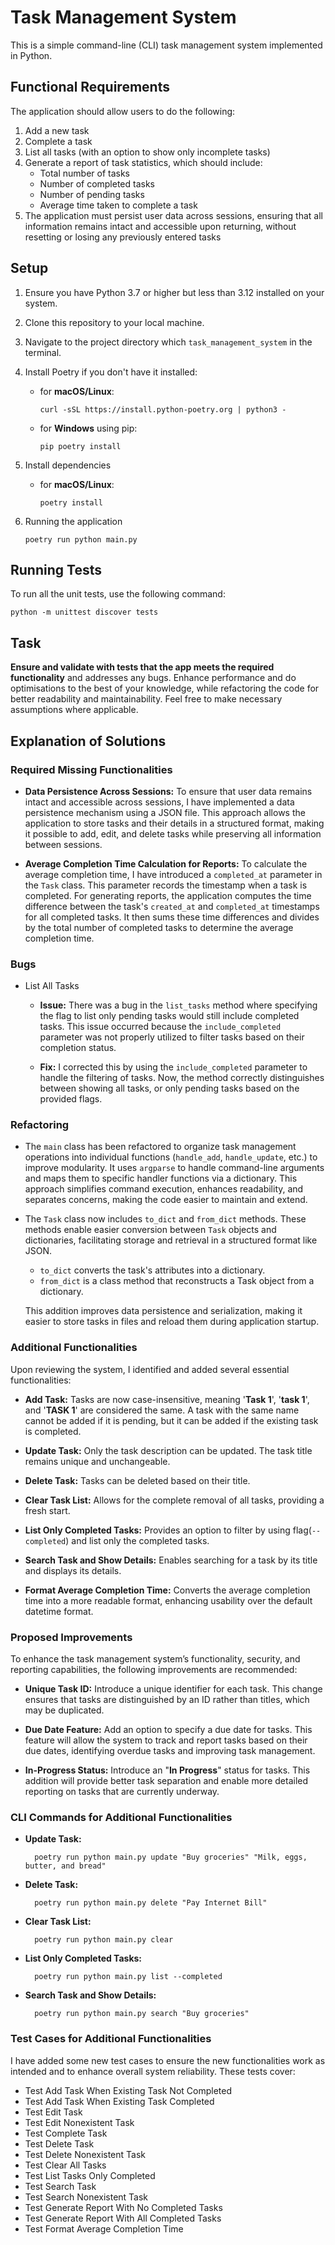 # Task Management System

This is a simple command-line (CLI) task management system implemented in Python.

## Functional Requirements

The application should allow users to do the following:

1. Add a new task
2. Complete a task
3. List all tasks (with an option to show only incomplete tasks)
4. Generate a report of task statistics, which should include:
   - Total number of tasks
   - Number of completed tasks
   - Number of pending tasks
   - Average time taken to complete a task
5. The application must persist user data across sessions, ensuring that all information remains intact and accessible upon returning, without resetting or losing any previously entered tasks

## Setup

1. Ensure you have Python 3.7 or higher but less than 3.12 installed on your system.
2. Clone this repository to your local machine.
3. Navigate to the project directory which `task_management_system` in the terminal.
4. Install Poetry if you don't have it installed:

   - for **macOS/Linux**:
       ```
       curl -sSL https://install.python-poetry.org | python3 -
       ```
   - for **Windows** using pip:
   
       ```
       pip poetry install
       ```
5. Install dependencies
   - for **macOS/Linux**:
       ```
       poetry install
       ```
6.  Running the application
    ```
    poetry run python main.py
    ```

## Running Tests

To run all the unit tests, use the following command:

```
python -m unittest discover tests
```

## Task

**Ensure and validate with tests that the app meets the required functionality** and addresses any bugs. Enhance performance and do optimisations to the best of your knowledge, while refactoring the code for better readability and maintainability. Feel free to make necessary assumptions where applicable.


## Explanation of Solutions
### Required Missing Functionalities
 - **Data Persistence Across Sessions:** To ensure that user data remains intact and accessible across sessions, I have implemented a data persistence mechanism using a JSON file. This approach allows the application to store tasks and their details in a structured format, making it possible to add, edit, and delete tasks while preserving all information between sessions.


 - **Average Completion Time Calculation for Reports:** To calculate the average completion time, I have introduced a `completed_at` parameter in the `Task` class. This parameter records the timestamp when a task is completed. For generating reports, the application computes the time difference between the task's `created_at` and `completed_at` timestamps for all completed tasks. It then sums these time differences and divides by the total number of completed tasks to determine the average completion time.

### Bugs
 - List All Tasks
   - **Issue:** There was a bug in the `list_tasks` method where specifying the flag to list only pending tasks would still include completed tasks. This issue occurred because the `include_completed` parameter was not properly utilized to filter tasks based on their completion status.

   - **Fix:** I corrected this by using the `include_completed` parameter to handle the filtering of tasks. Now, the method correctly distinguishes between showing all tasks, or only pending tasks based on the provided flags.

### Refactoring
- The `main` class has been refactored to organize task management operations into individual functions (`handle_add`, `handle_update`, etc.) to improve modularity. It uses `argparse` to handle command-line arguments and maps them to specific handler functions via a dictionary. This approach simplifies command execution, enhances readability, and separates concerns, making the code easier to maintain and extend.

-  The `Task` class now includes `to_dict` and `from_dict` methods. These methods enable easier conversion between `Task` objects and dictionaries, facilitating storage and retrieval in a structured format like JSON.
    - `to_dict` converts the task's attributes into a dictionary.
    - `from_dict` is a class method that reconstructs a Task object from a dictionary. 

   This addition improves data persistence and serialization, making it easier to store tasks in files and reload them during application startup.

### Additional Functionalities
Upon reviewing the system, I identified and added several essential functionalities:
    
- **Add Task:** Tasks are now case-insensitive, meaning '**Task 1**', '**task 1**', and '**TASK 1**' are considered the same. A task with the same name cannot be added if it is pending, but it can be added if the existing task is completed.

- **Update Task:** Only the task description can be updated. The task title remains unique and unchangeable.

- **Delete Task:** Tasks can be deleted based on their title.

- **Clear Task List:** Allows for the complete removal of all tasks, providing a fresh start.

- **List Only Completed Tasks:** Provides an option to filter by using flag(`--completed`) and list only the completed tasks.

- **Search Task and Show Details:** Enables searching for a task by its title and displays its details.

 - **Format Average Completion Time:** Converts the average completion time into a more readable format, enhancing usability over the default datetime format.


### Proposed Improvements

To enhance the task management system’s functionality, security, and reporting capabilities, the following improvements are recommended:

 - **Unique Task ID:** Introduce a unique identifier for each task. This change ensures that tasks are distinguished by an ID rather than titles, which may be duplicated.

  - **Due Date Feature:** Add an option to specify a due date for tasks. This feature will allow the system to track and report tasks based on their due dates, identifying overdue tasks and improving task management.

  - **In-Progress Status:** Introduce an "**In Progress**" status for tasks. This addition will provide better task separation and enable more detailed reporting on tasks that are currently underway.


### CLI Commands for Additional Functionalities
- **Update Task:**

        poetry run python main.py update "Buy groceries" "Milk, eggs, butter, and bread"

- **Delete Task:**

        poetry run python main.py delete "Pay Internet Bill"

- **Clear Task List:**

        poetry run python main.py clear

- **List Only Completed Tasks:**

        poetry run python main.py list --completed

- **Search Task and Show Details:**

        poetry run python main.py search "Buy groceries"

### Test Cases for Additional Functionalities
I have added some new test cases to ensure the new functionalities work as intended and to enhance overall system reliability. These tests cover:
- Test Add Task When Existing Task Not Completed
- Test Add Task When Existing Task Completed
- Test Edit Task
- Test Edit Nonexistent Task
- Test Complete Task
- Test Delete Task
- Test Delete Nonexistent Task
- Test Clear All Tasks
- Test List Tasks Only Completed
- Test Search Task
- Test Search Nonexistent Task
- Test Generate Report With No Completed Tasks
- Test Generate Report With All Completed Tasks
- Test Format Average Completion Time